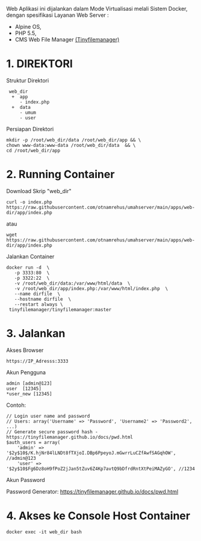 Web Aplikasi ini dijalankan dalam Mode Virtualisasi melali Sistem Docker, dengan spesifikasi Layanan Web Server :
- Alpine OS,
- PHP 5.5,
- CMS Web File Manager [(Tinyfilemanager)](https://tinyfilemanager.github.io)

# 1. DIREKTORI #
Struktur Direktori

     web_dir
      +  app
         - index.php
      +  data
         - umum
         - user
         
Persiapan Direktori

    mkdir -p /root/web_dir/data /root/web_dir/app && \
    chown www-data:www-data /root/web_dir/data  && \
    cd /root/web_dir/app

# 2. Running Container  # 
Download Skrip "web_dir"

    curl -o index.php https://raw.githubusercontent.com/otnamrehus/umahserver/main/apps/web-dir/app/index.php
    
   atau 

    wget https://raw.githubusercontent.com/otnamrehus/umahserver/main/apps/web-dir/app/index.php

Jalankan Container

    docker run -d  \
       -p 3333:80  \
       -p 3322:22  \
       -v /root/web_dir/data:/var/www/html/data  \
       -v /root/web_dir/app/index.php:/var/www/html/index.php  \
       --name dirfile  \
       --hostname dirfile  \
       --restart always \
     tinyfilemanager/tinyfilemanager:master

# 3. Jalankan  #
   Akses Browser
    
    https://IP_Adresss:3333
   
  
   Akun Pengguna
   
    admin [admin@123]
    user  [12345]
    *user_new [12345]

Contoh:

    // Login user name and password
    // Users: array('Username' => 'Password', 'Username2' => 'Password2', ...)
    // Generate secure password hash - https://tinyfilemanager.github.io/docs/pwd.html
    $auth_users = array(
        'admin' => '$2y$10$/K.hjNr84lLNDt8fTXjoI.DBp6PpeyoJ.mGwrrLuCZfAwfSAGqhOW', //admin@123
        'user' => '$2y$10$Fg6Dz8oH9fPoZ2jJan5tZuv6Z4Kp7avtQ9bDfrdRntXtPeiMAZyGO', //1234

   Akun Password
   
   Password Generator: https://tinyfilemanager.github.io/docs/pwd.html

    


# 4. Akses ke Console Host Container  #
    docker exec -it web_dir bash

